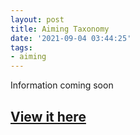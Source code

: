 ```yaml
---
layout: post
title: Aiming Taxonomy
date: '2021-09-04 03:44:25'
tags:
- aiming
---
```


Information coming soon

## [View it here](https://github.com/aiming-taxonomy/glossary)
